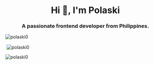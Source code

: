 <h1 align="center">Hi 👋, I'm Polaski</h1>
<h3 align="center">A passionate frontend developer from Philippines.</h3>

<p align="left"> <img src="https://komarev.com/ghpvc/?username=polaski0&label=Profile%20views&color=0e75b6&style=flat" alt="polaski0" /> </p>

<p>&nbsp;<img align="center" src="https://github-readme-stats.vercel.app/api?username=polaski0&show_icons=true&locale=en" alt="polaski0" /></p>

<p><img align="center" src="https://github-readme-streak-stats.herokuapp.com/?user=polaski0&" alt="polaski0" /></p>

